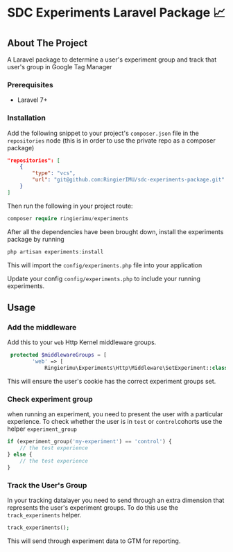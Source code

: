 # SDC Experiments Laravel Package 📈

## About The Project

A Laravel package to determine a user's experiment group and track that user's group in Google Tag Manager

### Prerequisites
- Laravel 7+

### Installation
Add the following snippet to your project's `composer.json` file in the `repositories` node (this is in order to use the private repo as a composer package)

```json
"repositories": [
    {
        "type": "vcs",
        "url": "git@github.com:RingierIMU/sdc-experiments-package.git"
    }
]
```
Then run the following in your project route:
```php
composer require ringierimu/experiments
```

After all the dependencies have been brought down, install the experiments package by running

```php
php artisan experiments:install
```
This will import the `config/experiments.php` file into your application

Update your config `config/experiments.php` to include your running experiments.
## Usage
### Add the middleware
Add this to your `web` Http Kernel middleware groups.

```php
 protected $middlewareGroups = [
        'web' => [
            Ringierimu\Experiments\Http\Middleware\SetExperiment::class
```
This will ensure the user's cookie has the correct experiment groups set.

### Check experiment group
when running an experiment, you need to present the user with a particular experience. To check whether the user is in `test` or `control`cohorts use the helper `experiment_group` 
```php
if (experiment_group('my-experiment') == 'control') {
    // the test experience
} else {
    // the test experience
}
```

### Track the User's Group
In your tracking datalayer you need to send through an extra dimension that represents the user's experiment groups.
To do this use the `track_experiments` helper.
```php
track_experiments();
```
This will send through experiment data to GTM for reporting.
